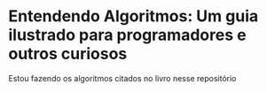 # Entendendo Algoritmos: Um guia ilustrado para programadores e outros curiosos

Estou fazendo os algoritmos citados no livro nesse repositório
